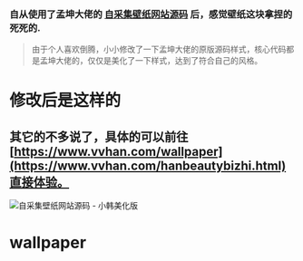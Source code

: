 ### 自从使用了孟坤大佬的 [自采集壁纸网站源码](https://mkblog.cn/825/) 后，感觉壁纸这块拿捏的死死的.
>由于个人喜欢倒腾，小小修改了一下孟坤大佬的原版源码样式，核心代码都是孟坤大佬的，仅仅是美化了一下样式，达到了符合自己的风格。

# 修改后是这样的
## 其它的不多说了，具体的可以前往  [https://www.vvhan.com/wallpaper](https://www.vvhan.com/hanbeautybizhi.html)直接体验。
![自采集壁纸网站源码 - 小韩美化版](https://cdn.jsdelivr.net/gh/uxiaohan/GitImgTypecho/usr/uploads/2020/11/2045490887.png)

# wallpaper

